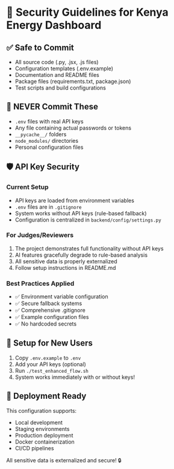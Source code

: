 # 🔐 Security Guidelines for Kenya Energy Dashboard

## ✅ **Safe to Commit**
- All source code (.py, .jsx, .js files)
- Configuration templates (.env.example)
- Documentation and README files
- Package files (requirements.txt, package.json)
- Test scripts and build configurations

## 🚫 **NEVER Commit These**
- `.env` files with real API keys
- Any file containing actual passwords or tokens
- `__pycache__/` folders
- `node_modules/` directories
- Personal configuration files

## 🛡️ **API Key Security**

### **Current Setup**
- API keys are loaded from environment variables
- `.env` files are in `.gitignore`
- System works without API keys (rule-based fallback)
- Configuration is centralized in `backend/config/settings.py`

### **For Judges/Reviewers**
1. The project demonstrates full functionality without API keys
2. AI features gracefully degrade to rule-based analysis
3. All sensitive data is properly externalized
4. Follow setup instructions in README.md

### **Best Practices Applied**
- ✅ Environment variable configuration
- ✅ Secure fallback systems
- ✅ Comprehensive .gitignore
- ✅ Example configuration files
- ✅ No hardcoded secrets

## 📝 **Setup for New Users**
1. Copy `.env.example` to `.env`
2. Add your API keys (optional)
3. Run `./test_enhanced_flow.sh`
4. System works immediately with or without keys!

## 🚀 **Deployment Ready**
This configuration supports:
- Local development
- Staging environments  
- Production deployment
- Docker containerization
- CI/CD pipelines

All sensitive data is externalized and secure! 🔒
